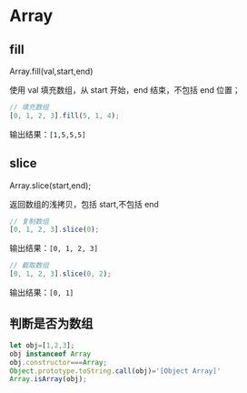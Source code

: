 <!--
 * @Author: your name
 * @Date: 2020-06-28 09:39:46
 * @LastEditTime: 2021-06-30 10:20:24
 * @LastEditors: Please set LastEditors
 * @Description: In User Settings Edit
 * @FilePath: \vue-note\ES6\Array.md
-->

# Array

## fill

Array.fill(val,start,end)

使用 val 填充数组，从 start 开始，end 结束，不包括 end 位置；

```javascript
// 填充数组
[0, 1, 2, 3].fill(5, 1, 4);
```

输出结果：`[1,5,5,5]`

## slice

Array.slice(start,end);

返回数组的浅拷贝，包括 start,不包括 end

```javascript
// 复制数组
[0, 1, 2, 3].slice(0);
```

输出结果：`[0, 1, 2, 3]`

```javascript
// 截取数组
[0, 1, 2, 3].slice(0, 2);
```

输出结果：`[0, 1]`

## 判断是否为数组

```js
let obj=[1,2,3];
obj instanceof Array
obj.constructor===Array;
Object.prototype.toString.call(obj)='[Object Array]'
Array.isArray(obj);
```

